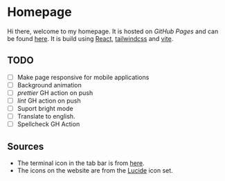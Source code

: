 # Homepage

Hi there, welcome to my homepage. It is hosted on _GitHub Pages_ and can be found [here](http://meisto.github.com). It is build using [React](https://react.dev/), [tailwindcss](https://tailwindcss.com/) and [vite](https://vitejs.dev/).

## TODO
-   [ ] Make page responsive for mobile applications
-   [ ] Background animation
-   [ ] _prettier_ GH action on push
-   [ ] _lint_ GH action on push
-   [ ] Suport bright mode
-   [ ] Translate to english.
- [ ] Spellcheck GH Action

## Sources

- The terminal icon in the tab bar is from [here](https://www.svgrepo.com/svg/471971/terminal).
- The icons on the website are from the [Lucide](https://lucide.dev/) icon set.

